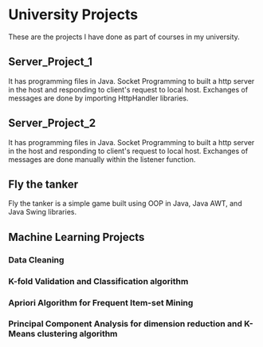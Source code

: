 # University Projects

These are the projects I have done as part of courses in my university. 

## Server_Project_1

It has programming files in Java. Socket Programming to built a http server in the host and responding to client's request to local host. Exchanges of messages are done by importing HttpHandler libraries. 

## Server_Project_2

It has programming files in Java. Socket Programming to built a http server in the host and responding to client's request to local host. Exchanges of messages are done manually within the listener function.

## Fly the tanker

Fly the tanker is a simple game built using OOP in Java, Java AWT, and Java Swing libraries.

## Machine Learning Projects

### Data Cleaning

### K-fold Validation and Classification algorithm

### Apriori Algorithm for Frequent Item-set Mining

### Principal Component Analysis for dimension reduction and K-Means clustering algorithm
